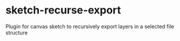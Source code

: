# sketch-recurse-export
Plugin for canvas sketch to recursively export layers in a selected file structure
